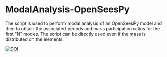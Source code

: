 # ModalAnalysis-OpenSeesPy
The script is used to perform modal analysis of an OpenSeesPy model and then to obtain the associated periods and mass participation ratios for the first "N" modes. The script can be directly used even if the mass is distributed on the elements.

[![DOI](https://zenodo.org/badge/299031114.svg)](https://zenodo.org/badge/latestdoi/299031114)

